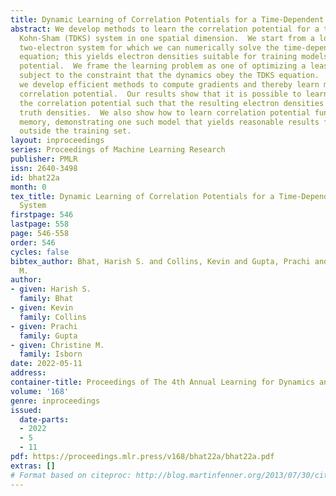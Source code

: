 ```yaml
---
title: Dynamic Learning of Correlation Potentials for a Time-Dependent Kohn-Sham System
abstract: We develop methods to learn the correlation potential for a time-dependent
  Kohn-Sham (TDKS) system in one spatial dimension.  We start from a low-dimensional
  two-electron system for which we can numerically solve the time-dependent Schrödinger
  equation; this yields electron densities suitable for training models of the correlation
  potential.  We frame the learning problem as one of optimizing a least-squares objective
  subject to the constraint that the dynamics obey the TDKS equation.  Applying adjoints,
  we develop efficient methods to compute gradients and thereby learn models of the
  correlation potential.  Our results show that it is possible to learn values of
  the correlation potential such that the resulting electron densities match ground
  truth densities.  We also show how to learn correlation potential functionals with
  memory, demonstrating one such model that yields reasonable results for trajectories
  outside the training set.
layout: inproceedings
series: Proceedings of Machine Learning Research
publisher: PMLR
issn: 2640-3498
id: bhat22a
month: 0
tex_title: Dynamic Learning of Correlation Potentials for a Time-Dependent Kohn-Sham
  System
firstpage: 546
lastpage: 558
page: 546-558
order: 546
cycles: false
bibtex_author: Bhat, Harish S. and Collins, Kevin and Gupta, Prachi and Isborn, Christine
  M.
author:
- given: Harish S.
  family: Bhat
- given: Kevin
  family: Collins
- given: Prachi
  family: Gupta
- given: Christine M.
  family: Isborn
date: 2022-05-11
address:
container-title: Proceedings of The 4th Annual Learning for Dynamics and Control Conference
volume: '168'
genre: inproceedings
issued:
  date-parts:
  - 2022
  - 5
  - 11
pdf: https://proceedings.mlr.press/v168/bhat22a/bhat22a.pdf
extras: []
# Format based on citeproc: http://blog.martinfenner.org/2013/07/30/citeproc-yaml-for-bibliographies/
---
```

